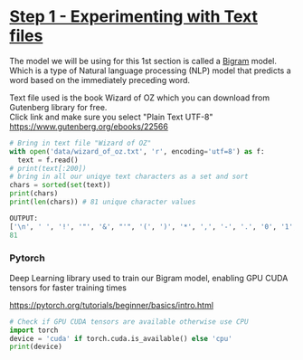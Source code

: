 # [Step 1 - Experimenting with Text files](1.bigramModel.ipynb)

The model we will be using for this 1st section is called a [Bigram](https://web.stanford.edu/~jurafsky/slp3/3.pdf) model. Which is a type of Natural language processing (NLP) model that predicts a word based on the immediately preceding word.

Text file used is the book Wizard of OZ which you can download from Gutenberg library for free.
<br>Click link and make sure you select "Plain Text UTF-8"
<br>https://www.gutenberg.org/ebooks/22566

```python
# Bring in text file "Wizard of OZ"
with open('data/wizard_of_oz.txt', 'r', encoding='utf=8') as f:
  text = f.read()
# print(text[:200])
# bring in all our uniqye text characters as a set and sort
chars = sorted(set(text))
print(chars)
print(len(chars)) # 81 unique character values

OUTPUT:
['\n', ' ', '!', '"', '&', "'", '(', ')', '*', ',', '-', '.', '0', '1', '2', '3', '4', '5', '6', '7', '8', '9', ':', ';', '?', 'A', 'B', 'C', 'D', 'E', 'F', 'G', 'H', 'I', 'J', 'K', 'L', 'M', 'N', 'O', 'P', 'Q', 'R', 'S', 'T', 'U', 'V', 'W', 'X', 'Y', 'Z', '[', ']', '_', 'a', 'b', 'c', 'd', 'e', 'f', 'g', 'h', 'i', 'j', 'k', 'l', 'm', 'n', 'o', 'p', 'q', 'r', 's', 't', 'u', 'v', 'w', 'x', 'y', 'z', '\ufeff']
81

```

### Pytorch

Deep Learning library used to train our Bigram model, enabling GPU CUDA tensors for faster training times

https://pytorch.org/tutorials/beginner/basics/intro.html

```python
# Check if GPU CUDA tensors are available otherwise use CPU
import torch
device = 'cuda' if torch.cuda.is_available() else 'cpu'
print(device)

```
